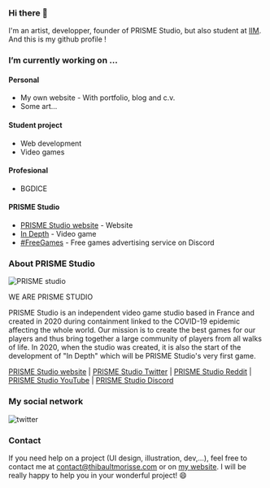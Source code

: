 ### Hi there 👋
I'm an artist, developper, founder of PRISME Studio, but also student at [IIM](https://iim.fr). And this is my github profile !

### I’m currently working on ...
#### Personal
- My own website - With portfolio, blog and c.v.
- Some art...

#### Student project
- Web development
- Video games

#### Profesional 
- BGDICE

#### PRISME Studio
- [PRISME Studio website](https://prismestudio.github.io/) - Website
- [In Depth](https://prismestudio.github.io/en/indepth) - Video game
- [#FreeGames](https://prismestudio.github.io/freegames) - Free games advertising service on Discord

### About PRISME Studio
![PRISME studio](https://prismestudio.github.io/images/L0001.webp)

WE ARE PRISME STUDIO

PRISME Studio is an independent video game studio based in France and created in 2020 during containment linked to the COVID-19 epidemic affecting the whole world.
Our mission is to create the best games for our players and thus bring together a large community of players from all walks of life.
In 2020, when the studio was created, it is also the start of the development of "In Depth" which will be PRISME Studio's very first game.


[PRISME Studio website](https://prismestudio.github.io) | [PRISME Studio Twitter](https://twitter.com/PRISMEstudio_) | [PRISME Studio Reddit](https://www.reddit.com/r/PRISMEStudio/) | [PRISME Studio YouTube](https://www.youtube.com/channel/UCO4Ttl-uHtC393F7wQi9OtA) | [PRISME Studio Discord](https://discord.gg/9WRekQQ)

### My social network

[<img align="left" alt="twitter" src="https://img.shields.io/badge/twitter-%231DA1F2.svg?&style=for-the-badge&logo=twitter&logoColor=white" />](https://twitter.com/TM_LOgre) <br/>

### Contact
If you need help on a project (UI design, illustration, dev,...), feel free to contact me at contact@thibaultmorisse.com or on [my website](https://thibaultmorisse.com/about_me#contact).
I will be really happy to help you in your wonderful project! 😄
